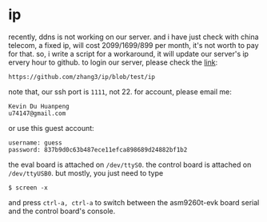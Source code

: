 ip
==

recently, ddns is not working on our server.
and i have just check with china telecom,
a fixed ip, will cost 2099/1699/899 per month,
it's not worth to pay for that.
so, i write a script for a workaround,
it will update our server's ip ervery hour to
github.
to login our server, please check the [link](https://github.com/zhang3/ip/blob/test/ip):

```
https://github.com/zhang3/ip/blob/test/ip
```

note that, our ssh port is `1111`, not 22.
for account, please email me:

```
Kevin Du Huanpeng
u74147@gmail.com
```

or use this guest account:

```
username: guess
password: 837b9d0c63b487ece11efca898689d24882bf1b2
```

the eval board is attached on `/dev/ttyS0`.
the control board is attached on `/dev/ttyUSB0`.
but mostly, you just need to type

```
$ screen -x
```

and press `ctrl-a, ctrl-a` to switch between the
asm9260t-evk board serial and the control board's
console.
